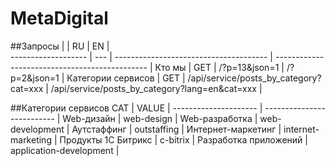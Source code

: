 # MetaDigital 

##Запросы
                    |     | RU                                     | EN                                             |    
------------------- | --- | -------------------------------------- | ---------------------------------------------- |
Кто мы              | GET | /?p=13&json=1                          | /?p=2&json=1                                   |
Категории сервисов  | GET | /api/service/posts_by_category?cat=xxx | /api/service/posts_by_category?lang=en&cat=xxx |


##Категории сервисов
 CAT                  | VALUE                      |
--------------------- | -------------------------- |
Web-дизайн            | web-design                 |
Web-разработка        | web-development            |
Аутстаффинг           | outstaffing                |
Интернет-маркетинг    | internet-marketing         |
Продукты 1С Битрикс   | c-bitrix                   |
Разработка приложений | application-development    |
